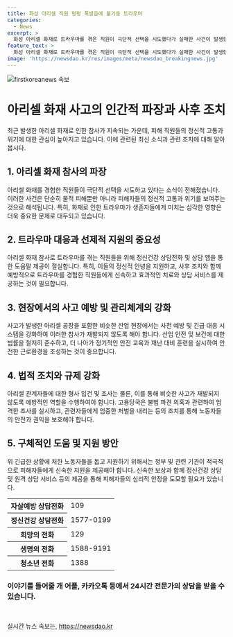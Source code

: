 ```yaml
---
title: 화성 아리셀 직원 펑펑 폭발음에 불기둥 트라우마
categories:
  - News
excerpt: >
  화성 아리셀 화재로 트라우마를 겪은 직원이 극단적 선택을 시도했다가 실패한 사건이 발생했다. 경찰에 따르면 아리셀 소속 한국인 직원 A씨가 야산에서 극단적 선택을 시도한 뒤, 하산 과정에서 행인에게 도움을 요청하고 경찰에 신고됐다. A씨는 트라우마로 힘들다고 진술한 것으로 알려졌고, 사건 당시 상당 부분을 목격했으며, 화재와 관련된 조사 대상은 아니었다. 아리셀 관계자들은 형사 입건 및 출국금지, 노동자들의 불법 파견 의혹에 따른 입건과 조사가 진행 중이다. (150자)
feature_text: >
  화성 아리셀 화재로 트라우마를 겪은 직원이 극단적 선택을 시도했다가 실패한 사건이 발생했다. 경찰에 따르면 아리셀 소속 한국인 직원 A씨가 야산에서 극단적 선택을 시도한 뒤, 하산 과정에서 행인에게 도움을 요청하고 경찰에 신고됐다. A씨는 트라우마로 힘들다고 진술한 것으로 알려졌고, 사건 당시 상당 부분을 목격했으며, 화재와 관련된 조사 대상은 아니었다. 아리셀 관계자들은 형사 입건 및 출국금지, 노동자들의 불법 파견 의혹에 따른 입건과 조사가 진행 중이다. (150자)
image: 'https://newsdao.kr/res/images/meta/newsdao_breakingnews.jpg'
---
```


<p><img src="https://newsdao.kr/res/images/meta/newsdao_breakingnews.jpg" alt="firstkoreanews 속보" /></p>

<h1>아리셀 화재 사고의 인간적 파장과 사후 조치</h1>

<p data-ke-size="size16">최근 발생한 아리셀 화재로 인한 참사가 지속되는 가운데, 피해 직원들의 정신적 고통과 위기에 대한 관심이 높아지고 있습니다. 이에 관련된 최신 소식과 관련 조치에 대해 알아봅시다.</p>

<h2 data-ke-size="size26">1. 아리셀 화재 참사의 파장</h2>

<p>아리셀 화재를 경험한 직원들이 극단적 선택을 시도하고 있다는 소식이 전해졌습니다. 이러한 사건은 단순히 물적 피해뿐만 아니라 피해자들의 정신적 고통과 위기를 보여주는 것으로 해석됩니다. 특히, 화재로 인한 트라우마가 생존자들에게 미치는 심각한 영향은 더욱 중요한 문제로 대두되고 있습니다.</p>

<h2 data-ke-size="size26">2. 트라우마 대응과 선제적 지원의 중요성</h2>

<p>아리셀 화재 참사로 트라우마를 겪는 직원들을 위해 정신건강 상담전화 및 상담 앱을 통한 도움말 제공이 절실합니다. 특히, 이들의 정신적 안녕을 지원하고, 사후 조치와 함께 예방적으로 트라우마를 경험한 직원들에게 신속하고 효과적인 치료와 상담 서비스를 제공하는 것이 필요합니다.</p>

<h2 data-ke-size="size26">3. 현장에서의 사고 예방 및 관리체계의 강화</h2>

<p>사고가 발생한 아리셀 공장을 포함한 비슷한 산업 현장에서는 사전 예방 및 긴급 대응 시스템을 강화하여 이러한 참사가 재발되지 않도록 해야 합니다. 산업 안전 및 보건에 대한 법률을 철저히 준수하고, 더 나아가 정기적인 안전 교육과 재난 대비 훈련을 실시하여 안전한 근로환경을 조성하는 것이 중요합니다.</p>

<h2 data-ke-size="size26">4. 법적 조치와 규제 강화</h2>

<p>아리셀 관계자들에 대한 형사 입건 및 조사는 물론, 이를 통해 비슷한 사고가 재발되지 않도록 예방적인 역할을 수행하여야 합니다. 고용당국은 불법 파견 의혹과 관련하여 엄격한 조사를 실시하고, 관련자들에게 엄중한 처벌을 내리는 등의 조치를 통해 노동자들의 안전과 권익을 보호해야 합니다.</p>

<h2 data-ke-size="size26">5. 구체적인 도움 및 지원 방안</h2>

<p>위 긴급한 상황에 처한 노동자들을 돕고 지원하기 위해서는 정부 및 관련 기관이 적극적으로 피해자들에게 신속한 지원을 제공해야 합니다. 신속한 보상과 함께 정신건강 상담 및 원격 상담 서비스 등의 제공을 통해 피해자들의 심리적 안정을 도모할 필요가 있습니다.</p>

<table>
    <tr>
        <th>자살예방 상담전화</th>
        <td>109</td>
    </tr>
    <tr>
        <th>정신건강 상담전화</th>
        <td>1577-0199</td>
    </tr>
    <tr>
        <th>희망의 전화</th>
        <td>129</td>
    </tr>
    <tr>
        <th>생명의 전화</th>
        <td>1588-9191</td>
    </tr>
    <tr>
        <th>청소년 전화</th>
        <td>1388</td>
    </tr>
</table>

<h3>이야기를 들어줄 개 어플, 카카오톡 등에서 24시간 전문가의 상담을 받을 수 있습니다.</h3>

<p data-ke-size="size16">&nbsp;</p>
실시간 뉴스 속보는, <a href="https://newsdao.kr" rel="dofollow">https://newsdao.kr</a>


